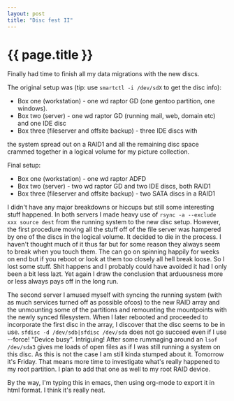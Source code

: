 ```yaml
---
layout: post
title: "Disc fest II"
---
```


{{ page.title }}
================

Finally had time to finish all my data migrations with the new discs. 

The original setup was (tip: use ``smartctl -i /dev/sdX`` to get the disc info): 

* Box one (workstation) - one wd raptor GD (one gentoo partition, one windows).
* Box two (server) - one wd raptor GD (running mail, web, domain etc) and one IDE disc
* Box three (fileserver and offsite backup) - three IDE discs with


the system spread out on a RAID1 and all the remaining disc space
crammed together in a logical volume for my picture collection.

Final setup:

* Box one (workstation) - one wd raptor ADFD</li>
* Box two (server) - two wd raptor GD and two IDE discs, both RAID1
* Box three (fileserver and offsite backup) - two SATA discs in a RAID1

I didn't have any major breakdowns or hiccups but still some interesting stuff happened. In both servers I made heavy use of ``rsync -a --exclude xxx source dest`` from the running system to the new disc setup. However, the first procedure moving all the stuff off of the file server was hampered by one of the discs in the logical volume. 
It decided to die in the process. I haven't thought much of it thus far but for some reason they always seem to break when you touch them. The can go on spinning happily for weeks on end but if you reboot or look at them too closely all hell break loose. So I lost some stuff. Shit happens and I probably could have avoided it had I only been a bit less lazt. Yet again I draw the conclusion that arduousness more or less always pays off in the long run. 

The second server I amused myself with syncing the running system (with as much services turned off as possible ofcos) to the new RAID array and the unmounting some of the partitions and remounting the mountpoints with the newly synced filesystem. When I later rebooted and proceeded to incorporate the first disc in the array, I discover that the disc seems to be in use. ``sfdisc -d /dev/sdb|sfdisc /dev/sda`` does not go succeed even if I use --force! 
"Device busy". Intriguing! After some rummaging around an ``lsof /dev/sda3`` gives me loads of open files as if 
I was still running a system on this disc. As this is not the case I am still kinda stumped about it. 
Tomorrow it's Friday. That means more time to investigate what's really happened to my root partition. 
I plan to add that one as well to my root RAID device. 

By the way, I'm typing this in emacs, then using org-mode to export it in html format. I think it's really neat.  